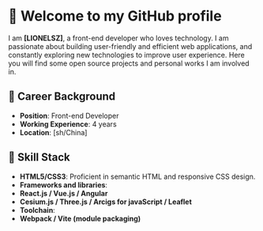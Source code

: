 # 🌟 Welcome to my GitHub profile

I am **[LIONELSZ]**, a front-end developer who loves technology. I am passionate about building user-friendly and efficient web applications, and constantly exploring new technologies to improve user experience. Here you will find some open source projects and personal works I am involved in.

## 💼 Career Background

- **Position**: Front-end Developer
- **Working Experience**: 4 years
- **Location**: [sh/China]


## 🔧 Skill Stack

- **HTML5/CSS3**: Proficient in semantic HTML and responsive CSS design.
- **Frameworks and libraries**:
- **React.js / Vue.js / Angular**
- **Cesium.js / Three.js / Arcigs for javaScript / Leaflet**
- **Toolchain**:
- **Webpack / Vite (module packaging)**

<!--
**LionelSZ/LionelSZ** is a ✨ _special_ ✨ repository because its `README.md` (this file) appears on your GitHub profile.

Here are some ideas to get you started:

- 🔭 I’m currently working on ...
- 🌱 I’m currently learning ...
- 👯 I’m looking to collaborate on ...
- 🤔 I’m looking for help with ...
- 💬 Ask me about ...
- 📫 How to reach me: ...
- 😄 Pronouns: ...
- ⚡ Fun fact: ...
-->
